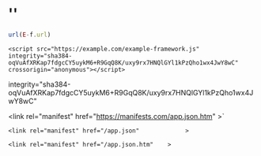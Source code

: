 # '<link rel="manifest" href="/app.json.htm"    >'

```javascript
url(E-f.url)
```

`<script src="https://example.com/example-framework.js" integrity="sha384-oqVuAfXRKap7fdgcCY5uykM6+R9GqQ8K/uxy9rx7HNQlGYl1kPzQho1wx4JwY8wC" crossorigin="anonymous"></script>`


integrity="sha384-oqVuAfXRKap7fdgcCY5uykM6+R9GqQ8K/uxy9rx7HNQlGYl1kPzQho1wx4JwY8wC" 


\<link rel="manifest" href="https://manifests.com/app.json.htm"  >`



<link rel="manifest" href="/prod/manifest/app.json.htm">


`<link rel="manifest" href="/app.json"             >`


`<link rel="manifest" href="/app.json.htm"    >`

